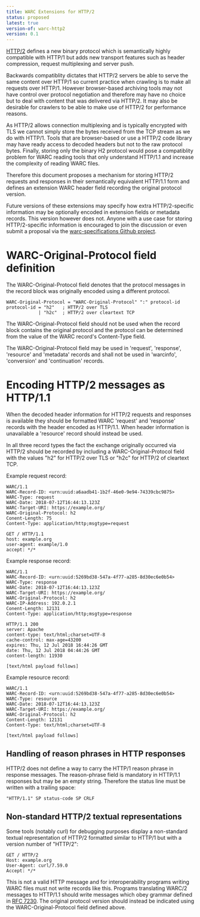 ```yaml
---
title: WARC Extensions for HTTP/2
status: proposed
latest: true
version-of: warc-http2
version: 0.1
---
```


[HTTP/2] defines a new binary protocol which is semantically highly compatible
with HTTP/1 but adds new transport features such as header compression, request
multiplexing and server push.

[HTTP/2]: https://tools.ietf.org/html/rfc7540

Backwards compatiblity dictates that HTTP/2 servers be able to serve the same
content over HTTP/1 so current practice when crawling is to make all requests
over HTTP/1. However browser-based archiving tools may not have control over
protocol negotiation and therefore may have no choice but to deal with content
that was delivered via HTTP/2. It may also be desirable for crawlers to be able
to make use of HTTP/2 for performance reasons.

As HTTP/2 allows connection multiplexing and is typically encrypted with TLS
we cannot simply store the bytes received from the TCP stream as we do with
HTTP/1. Tools that are browser-based or use a HTTP/2 code library may have 
ready access to decoded headers but not to the raw protocol bytes. Finally, 
storing only the binary H2 protocol would pose a compatiblity problem for
WARC reading tools that only understand HTTP/1.1 and increase the complexity
of reading WARC files.

Therefore this document proposes a mechanism for storing HTTP/2 requests and
responses in their semantically equivalent HTTP/1.1 form and defines an
extension WARC header field recording the original protocol version.

Future versions of these extensions may specify how extra HTTP/2-specific
information may be optionally encoded in extension fields or metadata records.
This version however does not. Anyone with a use case for storing
HTTP/2-specific information is encouraged to join the discussion or even submit
a proposal via the [warc-specifications Github project].

[warc-specifications Github project]: https://github.com/iipc/warc-specifications

# WARC-Original-Protocol field definition

The WARC-Original-Protocol field denotes that the protocol messages in the
record block was originally encoded using a different protocol.

    WARC-Original-Protocol = "WARC-Original-Protocol" ":" protocol-id
    protocol-id = "h2"   ; HTTP/2 over TLS
                | "h2c"  ; HTTP/2 over cleartext TCP

The WARC-Original-Protocol field should not be used when the record block
contains the original protocol and the protocol can be determined from the
value of the WARC record's Content-Type field.

The WARC-Original-Protocol field may be used in 'request', 'response',
'resource' and 'metadata' records and shall not be used in 'warcinfo',
'conversion' and 'continuation' records.

# Encoding HTTP/2 messages as HTTP/1.1

When the decoded header information for HTTP/2 requests and responses is
available they should be formatted WARC 'request' and 'response' records
with the header encoded as HTTP/1.1. When header information is unavailable a
'resource' record should instead be used.

In all three record types the fact the exchange originally occurred via HTTP/2
should be recorded by including a WARC-Original-Protocol field with the values
"h2" for HTTP/2 over TLS or "h2c" for HTTP/2 of cleartext TCP.

Example request record:

    WARC/1.1
    WARC-Record-ID: <urn:uuid:a6aadb41-1b2f-46e0-9e94-74339cbc9875>
    WARC-Type: request
    WARC-Date: 2018-07-12T16:44:13.123Z
    WARC-Target-URI: https://example.org/
    WARC-Original-Protocol: h2
    Conent-Length: 75
    Content-Type: application/http;msgtype=request

    GET / HTTP/1.1
    host: example.org
    user-agent: example/1.0
    accept: */*

Example response record:

    WARC/1.1
    WARC-Record-ID: <urn:uuid:5269bd38-547a-4f77-a285-8d30ec6e0b54>
    WARC-Type: response
    WARC-Date: 2018-07-12T16:44:13.123Z
    WARC-Target-URI: https://example.org/
    WARC-Original-Protocol: h2
    WARC-IP-Address: 192.0.2.1
    Conent-Length: 12131
    Content-Type: application/http;msgtype=response

    HTTP/1.1 200 
    server: Apache
    content-type: text/html;charset=UTF-8
    cache-control: max-age=43200
    expires: Thu, 12 Jul 2018 16:44:26 GMT
    date: Thu, 12 Jul 2018 04:44:26 GMT
    content-length: 11930

    [text/html payload follows]

Example resource record:

    WARC/1.1
    WARC-Record-ID: <urn:uuid:5269bd38-547a-4f77-a285-8d30ec6e0b54>
    WARC-Type: resource
    WARC-Date: 2018-07-12T16:44:13.123Z
    WARC-Target-URI: https://example.org/
    WARC-Original-Protocol: h2
    Content-Length: 12131
    Content-Type: text/html;charset=UTF-8
    
    [text/html payload follows]

## Handling of reason phrases in HTTP responses
 
HTTP/2 does not define a way to carry the HTTP/1 reason phrase in response
messages. The reason-phrase field is mandatory in HTTP/1.1 responses but may
be an empty string. Therefore the status line must be written with a trailing
space:

    "HTTP/1.1" SP status-code SP CRLF

## Non-standard HTTP/2 textual representations

Some tools (notably curl) for debugging purposes display a non-standard textual
representation of HTTP/2 formatted similar to HTTP/1 but with a version number
of "HTTP/2":

    GET / HTTP/2
    Host: example.org
    User-Agent: curl/7.59.0
    Accept: */*

This is not a valid HTTP message and for interoperability programs writing
WARC files must not write records like this. Programs translating WARC/2
messages to HTTP/1.1 should write messages which obey grammar defined in
[RFC 7230]. The original protocol version should instead be indicated using the
WARC-Original-Protocol field defined above. 

[RFC 7230]: https://tools.ietf.org/html/rfc7230
